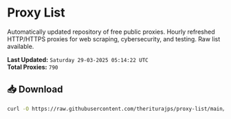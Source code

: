 # Proxy List

Automatically updated repository of free public proxies. Hourly refreshed HTTP/HTTPS proxies for web scraping, cybersecurity, and testing. Raw list available.

**Last Updated:** `Saturday 29-03-2025 05:14:22 UTC`  
**Total Proxies:** `790`

## 📥 Download
```bash
curl -O https://raw.githubusercontent.com/theriturajps/proxy-list/main/proxies.txt
